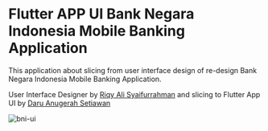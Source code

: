 # Flutter APP UI Bank Negara Indonesia Mobile Banking Application

This application about slicing from user interface design of re-design Bank Negara Indonesia Mobile Banking Application.

User Interface Designer by [Riqy Ali Syaifurrahman](https://instagram.com/rizqyalis) and slicing to Flutter App UI by [Daru Anugerah Setiawan](https://instagram.com/daruanugerah)

![bni-ui](https://user-images.githubusercontent.com/20470960/123540866-4f7d0d00-d76b-11eb-876e-764929fbd9cc.gif)
